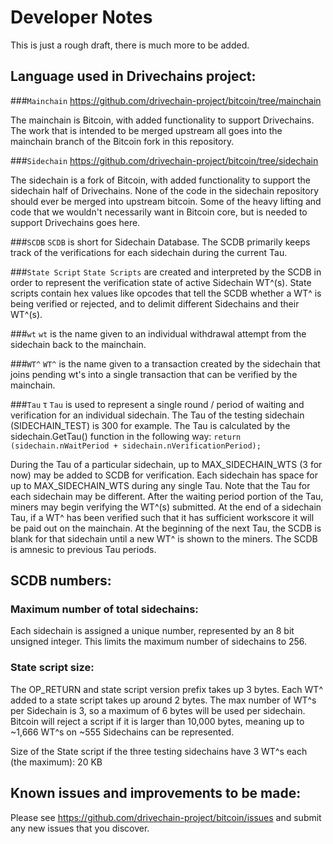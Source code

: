 # Developer Notes
This is just a rough draft, there is much more to be added.


## Language used in Drivechains project:

###`Mainchain`
https://github.com/drivechain-project/bitcoin/tree/mainchain

The mainchain is Bitcoin, with added functionality to support Drivechains. The work that is intended to
be merged upstream all goes into the mainchain branch of the Bitcoin fork in this repository.

###`Sidechain`
https://github.com/drivechain-project/bitcoin/tree/sidechain

The sidechain is a fork of Bitcoin, with added functionality to support the sidechain half of Drivechains.
None of the code in the sidechain repository should ever be merged into upstream bitcoin. Some of the 
heavy lifting and code that we wouldn't necessarily want in Bitcoin core, but is needed to support Drivechains
goes here.

###`SCDB`
`SCDB` is short for Sidechain Database. The SCDB primarily keeps track of the verifications
for each sidechain during the current Tau.

###`State Script`
`State Scripts` are created and interpreted by the SCDB in order to represent the verification
state of active Sidechain WT^(s). State scripts contain hex values like opcodes that tell the SCDB
whether a WT^ is being verified or rejected, and to delimit different Sidechains and their WT^(s).

###`wt`
`wt` is the name given to an individual withdrawal attempt from the sidechain back to the mainchain.

###`WT^`
`WT^` is the name given to a transaction created by the sidechain that joins pending wt's
into a single transaction that can be verified by the mainchain.

###`Tau` &tau; 
`Tau` is used to represent a single round / period of waiting and verification for an individual sidechain.
The Tau of the testing sidechain (SIDECHAIN_TEST) is 300 for example. The Tau is calculated by the 
sidechain.GetTau() function in the following way: `return (sidechain.nWaitPeriod + sidechain.nVerificationPeriod);`

During the Tau of a particular sidechain, up to MAX_SIDECHAIN_WTS (3 for now) may be added to SCDB for verification.
Each sidechain has space for up to MAX_SIDECHAIN_WTS during any single Tau. Note that the Tau for each sidechain may
be different. After the waiting period portion of the Tau, miners may begin verifying the WT^(s) submitted. At the end
of a sidechain Tau, if a WT^ has been verified such that it has sufficient workscore it will be paid out on the mainchain.
At the beginning of the next Tau, the SCDB is blank for that sidechain until a new WT^ is shown to the miners. The SCDB 
is amnesic to previous Tau periods.

## SCDB numbers:
### Maximum number of total sidechains:
Each sidechain is assigned a unique number, represented by an 8 bit unsigned integer.
This limits the maximum number of sidechains to 256.

### State script size:
The OP_RETURN and state script version prefix takes up 3 bytes.
Each WT^ added to a state script takes up around 2 bytes. The max number of WT^s per Sidechain
is 3, so a maximum of 6 bytes will be used per sidechain. Bitcoin will reject a script if it
is larger than 10,000 bytes, meaning up to ~1,666 WT^s on ~555 Sidechains can be represented.

Size of the State script if the three testing sidechains have 3 WT^s each (the maximum):
20 KB

## Known issues and improvements to be made:
Please see https://github.com/drivechain-project/bitcoin/issues
and submit any new issues that you discover.
